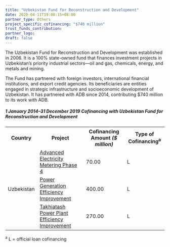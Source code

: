 ```yaml
---
title: "Uzbekistan Fund for Reconstruction and Development"
date: 2020-04-11T19:08:15+08:00
partner_type: Others
project_specific_cofinancing: "$740 million"
trust_funds_contribution: 
partner_logo:
draft: false
---
```

The Uzbekistan Fund for Reconstruction and Development was established in 2006. It is a 100% state-owned fund that finances investment projects in Uzbekistan’s priority industrial sectors—oil and gas, chemicals, energy, and metals and mining. 

The Fund has partnered with foreign investors, international financial institutions, and export credit agencies. Its beneficiaries are entities engaged in strategic infrastructure and socioeconomic development of Uzbekistan. It has partnered with ADB since 2014, contributing $740 million to its work with ADB. 

##### _1 January 2014–31 December 2019_ Cofinancing with Uzbekistan Fund for Reconstruction and Development

<table class="table dr-partner-table">

<tr>
<th>Country</th>
<th>Project</th>
<th>Cofinancing Amount <em>($ million)</em></th>
<th>Type of Cofinancing<sup>a</sup></th>
</tr>
<tr>
<td rowspan=3>Uzbekistan</td>
<td><a
href="https://www.adb.org/projects/41340-015/main" target="_blank">Advanced
Electricity Metering Phase 4</a></td>
<td>70.00 </td>
<td>L</td>
</tr>
<tr>
<td><a
href="https://www.adb.org/projects/49253-003/main" target="_blank">Power
Generation Efficiency Improvement</a></td>
<td>400.00 </td>
<td>L</td>
</tr>
<tr>
<td><a
href="https://www.adb.org/projects/45306-001/main" target="_blank">Takhiatash
Power Plant Efficiency Improvement</a></td>
<td>270.00 </td>
<td>L</td>
</tr>

</table>

<p class="dr-footnote"><sup>a</sup> L = official loan cofinancing</p>